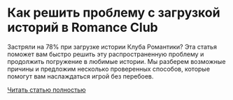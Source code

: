 # Как решить проблему с загрузкой историй в Romance Club



Застряли на 78% при загрузке истории Клуба Романтики? Эта статья поможет вам быстро решить эту распространенную проблему и продолжить погружение в любимые истории. Мы разберем возможные причины и предложим несколько проверенных способов, которые помогут вам наслаждаться игрой без перебоев.

[Читать статью полностью](https://xyberbara.com/gaming/stories-load-rc/)
